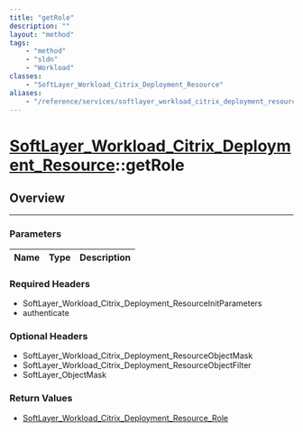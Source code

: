 ```yaml
---
title: "getRole"
description: ""
layout: "method"
tags:
    - "method"
    - "sldn"
    - "Workload"
classes:
    - "SoftLayer_Workload_Citrix_Deployment_Resource"
aliases:
    - "/reference/services/softlayer_workload_citrix_deployment_resource/getRole"
---
```

# [SoftLayer_Workload_Citrix_Deployment_Resource](/reference/services/SoftLayer_Workload_Citrix_Deployment_Resource)::getRole





## Overview 


-----

### Parameters 
|Name | Type | Description |
| --- | --- | --- |


### Required Headers
* SoftLayer_Workload_Citrix_Deployment_ResourceInitParameters
* authenticate


### Optional Headers
* SoftLayer_Workload_Citrix_Deployment_ResourceObjectMask
* SoftLayer_Workload_Citrix_Deployment_ResourceObjectFilter
* SoftLayer_ObjectMask

### Return Values
* <a href='/reference/datatypes/SoftLayer_Workload_Citrix_Deployment_Resource_Role'>SoftLayer_Workload_Citrix_Deployment_Resource_Role </a>




